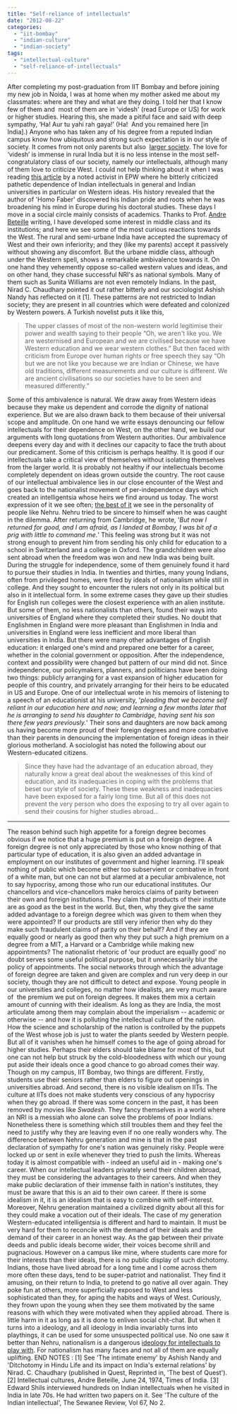 ```yaml
---
title: "Self-reliance of intellectuals"
date: "2012-08-22"
categories: 
  - "iit-bombay"
  - "indian-culture"
  - "indian-society"
tags: 
  - "intellectual-culture"
  - "self-reliance-of-intellectuals"
---
```


After completing my post-graduation from IIT Bombay and before joining my new job in Noida, I was at home when my mother asked me about my classmates: where are they and what are they doing. I told her that I know few of them and  most of them are in 'videsh' (read Europe or US) for work or higher studies. Hearing this, she made a pitiful face and said with deep sympathy, ‘Ha! Aur tu yahi rah gaya!’ (Ha!  And you remained here \[in India\].) Anyone who has taken any of his degree from a reputed Indian campus know how ubiquitous and strong such expectation is in our style of society. It comes from not only parents but also  [larger society](http://www.youtube.com/watch?v=DrWvPAUwn1I). The love for ‘videsh’ is immense in rural India but it is no less intense in the most self-congratulatory class of our society, namely our intellectuals, although many of them love to criticize West. I could not help thinking about it when I was reading [this article](http://www.epw.in/special-articles/critique-eurocentric-social-science-and-question-alternatives.html) by a noted activist in EPW where he bitterly criticized pathetic dependence of Indian intellectuals in general and Indian universities in particular on Western ideas. His history revealed that the author of 'Homo Faber' discovered his Indian pride and roots when he was broadening his mind in Europe during his doctoral studies. These days I move in a social circle mainly consists of academics. Thanks to Prof. [Andre Beteille](http://en.wikipedia.org/wiki/Andre_B%C3%A9teille "Andre Béteille") writing, I have developed some interest in middle class and its institutions; and here we see some of the most curious reactions towards the West. The rural and semi-urbane India have accepted the supremacy of West and their own inferiority; and they (like my parents) accept it passively without showing any discomfort. But the urbane middle class, although under the Western spell, shows a remarkable ambivalence towards it. On one hand they vehemently oppose so-called western values and ideas, and on other hand, they chase successful NRI's as national symbols. Many of them such as Sunita Williams are not even remotely Indians. In the past, Nirad C. Chaudhary pointed it out rather bitterly and our sociologist Ashish Nandy has reflected on it \[1\]. These patterns are not restricted to Indian society; they are present in all countries which were defeated and colonized by Western powers. A Turkish novelist puts it like this,

> The upper classes of most of the non-western world legitimise their power and wealth saying to their people “Oh, we aren't like you. We are westernised and European and we are civilised because we have Western education and we wear western clothes.” But then faced with criticism from Europe over human rights or free speech they say “Oh but we are not like you because we are Indian or Chinese, we have old traditions, different measurements and our culture is different. We are ancient civilisations so our societies have to be seen and measured differently.”

Some of this ambivalence is natural. We draw away from Western ideas because they make us dependent and corrode the dignity of national experience. But we are also drawn back to them because of their universal scope and amplitude. On one hand we write essays denouncing our fellow intellectuals for their dependence on West, on the other hand, we build our arguments with long quotations from Western authorities. Our ambivalence deepens every day and with it declines our capacity to face the truth about our predicament. Some of this criticism is perhaps healthy. It is good if our intellectuals take a critical view of themselves without isolating themselves from the larger world. It is probably not healthy if our intellectuals become completely dependent on ideas grown outside the country. The root cause of our intellectual ambivalence lies in our close encounter of the West and goes back to the nationalist movement of per-independence days which created an intelligentsia whose heirs we find around us today. The worst expression of it we see often; [the best of it](http://dilawars.wordpress.com/2012/08/26/nehrus-self-characterisation/) we see in the personality of people like Nehru. Nehru tried to be sincere to himself when he was caught in the dilemma. After returning from Cambridge, he wrote, '_But now I returned for good, and I am afraid, as I landed at Bombay, I was bit of a prig with little to command me._' This feeling was strong but it was not strong enough to prevent him from sending his only child for education to a school in Switzerland and a college in Oxford. The grandchildren were also sent abroad when the freedom was won and new India was being built. During the struggle for independence, some of them genuinely found it hard to pursue their studies in India. In twenties and thirties, many young Indians, often from privileged homes, were fired by ideals of nationalism while still in college. And they sought to encounter the rulers not only in its political but also in it intellectual form. In some extreme cases they gave up their studies for English run colleges were the closest experience with an alien institute. But some of them, no less nationalists than others, found their ways into universities of England where they completed their studies. No doubt that Englishmen in England were more pleasant than Englishmen in India and universities in England were less inefficient and more liberal than universities in India. But there were many other advantages of English education: it enlarged one's mind and prepared one better for a career, whether in the colonial government or opposition. After the independence, context and possibility were changed but pattern of our mind did not. Since independence, our policymakers, planners, and politicians have been doing two things: publicly arranging for a vast expansion of higher education for people of this country, and privately arranging for their heirs to be educated in US and Europe. One of our intellectual wrote in his memoirs of listening to a speech of an educationist at his university, '_pleading that we become self reliant in our education here and now; and learning a few months later that he is arranging to send his daughter to Cambridge, having sent his son there few years previously._' Their sons and daughters are now back among us having become more proud of their foreign degrees and more combative than their parents in denouncing the implementation of foreign ideas in their glorious motherland. A sociologist has noted the following about our Western-educated citizens.

> Since they have had the advantage of an education abroad, they naturally know a great deal about the weaknesses of this kind of education, and its inadequacies in coping with the problems that beset our style of society. These these weakness and inadequacies have been exposed for a fairly long time. But all of this does not prevent the very person who does the exposing to try all over again to send their cousins for higher studies abroad...

* * *

The reason behind such high appetite for a foreign degree becomes obvious if we notice that a huge premium is put on a foreign degree. A foreign degree is not only appreciated by those who know nothing of that particular type of education, it is also given an added advantage in employment on our institutes of government and higher learning. I'll speak nothing of public which become either too subservient or combative in front of a white man, but one can not but alarmed at a peculiar ambivalence, not to say hypocrisy, among those who run our educational institutes. Our chancellors and vice-chancellors make heroics claims of parity between their own and foreign institutions. They claim that products of their institute are as good as the best in the world. But, then, why they give the same added advantage to a foreign degree which was given to them when they were appointed? If our products are still very inferior then why do they make such fraudulent claims of parity on their behalf? And if they are equally good or nearly as good then why they put such a high premium on a degree from a MIT, a Harvard or a Cambridge while making new appointments? The nationalist rhetoric of 'our product are equally good' no doubt serves some useful political purpose, but it unnecessarily blur the policy of appointments. The social networks through which the advantage of foreign degree are taken and given are complex and run very deep in our society, though they are not difficult to detect and expose. Young people in our universities and colleges, no matter how idealists, are very much aware of  the premium we put on foreign degrees. It makes them mix a certain amount of cunning with their idealism. As long as they are India, the most articulate among them may complain about the imperialism -- academic or otherwise -- and how it is polluting the intellectual culture of the nation. How the science and scholarship of the nation is controlled by the puppets of the West whose job is just to water the plants seeded by Western people. But all of it vanishes when he himself comes to the age of going abroad for higher studies. Perhaps their elders should take blame for most of this, but one can not help but struck by the cold-bloodedness with which our young put aside their ideals once a good chance to go abroad comes their way. Though on my campus, IIT Bombay, two things are different. Firstly, students use their seniors rather than elders to figure out openings in universities abroad. And second, there is no visible idealism on IITs. The culture at IITs does not make students very conscious of any hypocrisy when they go abroad. If there was some concern in the past, it has been removed by movies like _Swadesh_. They fancy themselves in a world where an NRI is a messiah who alone can solve the problems of poor Indians. Nonetheless there is something which still troubles them and they feel the need to justify why they are leaving even if no one really wonders why. The difference between Nehru generation and mine is that in the past declaration of sympathy for one's nation was genuinely risky. People were locked up or sent in exile whenever they tried to push the limits. Whereas today it is almost compatible with - indeed an useful aid in - making one's career. When our intellectual leaders privately send their children abroad, they must be considering the advantages to their careers. And when they make public declaration of their immense faith in nation's institutes, they must be aware that this is an aid to their own career. If there is some idealism in it, it is an idealism that is easy to combine with self-interest. Moreover, Nehru generation maintained a civilized dignity about all this for they could make a vocation out of their ideals. The case of my generation Western-educated intelligentsia is different and hard to maintain. It must be very hard for them to reconcile with the demand of their ideals and the demand of their career in an honest way. As the gap between their private deeds and public ideals become wider, their voices become shrill and pugnacious. However on a campus like mine, where students care more for their interests than their ideals, there is no public display of such dichotomy. Indians, those have lived abroad for a long time and I come across them more often these days, tend to be super-patriot and nationalist. They find it amusing, on their return to India, to pretend to go native all over again. They poke fun at others, more superficially exposed to West and less sophisticated than they, for aping the habits and ways of West. Curiously, they frown upon the young when they see them motivated by the same reasons with which they were motivated when they applied abroad. There is little harm in it as long as it is done to enliven social chit-chat. But when it turns into a ideology, and all ideology in India invariably turns into playthings, it can be used for some unsuspected political use. No one saw it better than Nehru, nationalism is a dangerous [ideology for intellectuals to play with](http://www.jstor.org/stable/10.2307/25159383). For nationalism has many faces and not all of them are equally uplifting. END NOTES : \[1\] See 'The intimate enemy' by Ashish Nandy and 'Ditchotomy in Hindu Life and its impact on India's external relations' by Nirad. C. Chaudhary (published in Quest, Reprinted in, 'The best of Quest'). \[2\] Intellectual cultures, Andre Beteille, June 24, 1974, Times of India. \[3\] Edward Shils interviewed hundreds on Indian intellectuals when he visited in India in late 70s. He had written two papers on it. See 'The culture of the Indian intellectual', The Sewanee Review, Vol 67, No 2.
